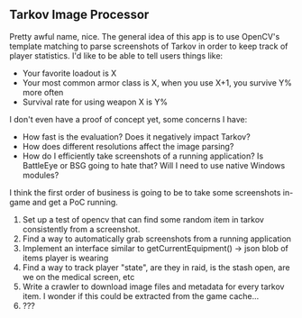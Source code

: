 ## Tarkov Image Processor

Pretty awful name, nice. The general idea of this app is to use OpenCV's template matching to parse screenshots of 
Tarkov in order to keep track of player statistics. I'd like to be able to tell users things like:
 * Your favorite loadout is X
 * Your most common armor class is X, when you use X+1, you survive Y% more often
 * Survival rate for using weapon X is Y%

I don't even have a proof of concept yet, some concerns I have:

 * How fast is the evaluation? Does it negatively impact Tarkov?
 * How does different resolutions affect the image parsing?
 * How do I efficiently take screenshots of a running application? Is BattleEye or BSG going to hate that? Will I need
    to use native Windows modules?
 
I think the first order of business is going to be to take some screenshots in-game and get a PoC running. 

1. Set up a test of opencv that can find some random item in tarkov consistently from a screenshot.
2. Find a way to automatically grab screenshots from a running application
3. Implement an interface similar to getCurrentEquipment() -> json blob of items player is wearing
4. Find a way to track player "state", are they in raid, is the stash open, are we on the medical screen, etc
5. Write a crawler to download image files and metadata for every tarkov item. I wonder if this could be extracted from
   the game cache...
6. ???
